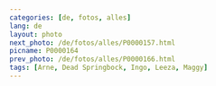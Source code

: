 ```yaml
---
categories: [de, fotos, alles]
lang: de
layout: photo
next_photo: /de/fotos/alles/P0000157.html
picname: P0000164
prev_photo: /de/fotos/alles/P0000166.html
tags: [Arne, Dead Springbock, Ingo, Leeza, Maggy]
---
```

